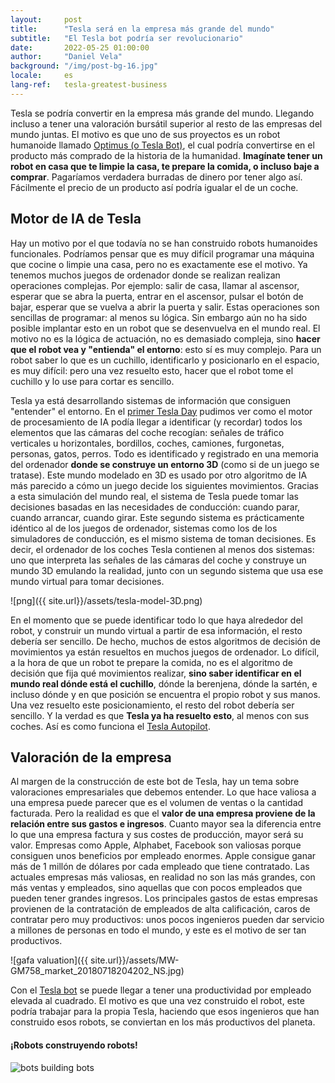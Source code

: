 ```yaml
---
layout:     post
title:      "Tesla será en la empresa más grande del mundo"
subtitle:   "El Tesla bot podría ser revolucionario"
date:       2022-05-25 01:00:00
author:     "Daniel Vela"
background: "/img/post-bg-16.jpg"
locale:     es
lang-ref:   tesla-greatest-business
---
```


Tesla se podría convertir en la empresa más grande del mundo. Llegando incluso a tener una valoración bursátil superior al resto de las empresas del mundo juntas. El motivo es que uno de sus proyectos es un robot humanoide llamado [Optimus (o Tesla Bot)](https://en.wikipedia.org/wiki/Tesla_Bot), el cual podría convertirse en el producto más comprado de la historia de la humanidad. **Imagínate tener un robot en casa que te limpie la casa, te prepare la comida, o incluso baje a comprar**. Pagaríamos verdadera burradas de dinero por tener algo así. Fácilmente el precio de un producto así podría igualar el de un coche.

## Motor de IA de Tesla

Hay un motivo por el que todavía no se han construido robots humanoides funcionales. Podríamos pensar que es muy difícil programar una máquina que cocine o limpie una casa, pero no es exactamente ese el motivo. Ya tenemos muchos juegos de ordenador donde se realizan realizan operaciones complejas. Por ejemplo: salir de casa, llamar al ascensor, esperar que se abra la puerta, entrar en el ascensor, pulsar el botón de bajar, esperar que se vuelva a abrir la puerta y salir. Estas operaciones son sencillas de programar: al menos su lógica. Sin embargo aún no ha sido posible implantar esto en un robot que se desenvuelva en el mundo real. El motivo no es la lógica de actuación, no es demasiado compleja, sino **hacer que el robot vea y "entienda" el entorno**: esto sí es muy complejo. Para un robot saber lo que es un cuchillo, identificarlo y posicionarlo en el espacio, es muy difícil: pero una vez resuelto esto, hacer que el robot tome el cuchillo y lo use para cortar es sencillo.

Tesla ya está desarrollando sistemas de información que consiguen "entender" el entorno. En el [primer Tesla Day](https://www.youtube.com/watch?v=j0z4FweCy4M) pudimos ver como el motor de procesamiento de IA podía llegar a identificar (y recordar) todos los elementos que las cámaras del coche recogían: señales de tráfico verticales u horizontales, bordillos, coches, camiones, furgonetas, personas, gatos, perros. Todo es identificado y registrado en una memoria del ordenador **donde se construye un entorno 3D** (como si de un juego se tratase). Este mundo modelado en 3D es usado por otro algoritmo de IA más parecido a cómo un juego decide los siguientes movimientos. Gracias a esta simulación del mundo real, el sistema de Tesla puede tomar las decisiones basadas en las necesidades de conducción: cuando parar, cuando arrancar, cuando girar. Este segundo sistema es prácticamente idéntico al de los juegos de ordenador, sistemas como los de los simuladores de conducción, es el mismo sistema de toman decisiones. Es decir, el ordenador de los coches Tesla contienen al menos dos sistemas: uno que interpreta las señales de las cámaras del coche y construye un mundo 3D emulando la realidad, junto con un segundo sistema que usa ese mundo virtual para tomar decisiones. 

![png]({{ site.url}}/assets/tesla-model-3D.png)

En el momento que se puede identificar todo lo que haya alrededor del robot, y construir un mundo virtual a partir de esa información, el resto debería ser sencillo. De hecho, muchos de estos algoritmos de decisión de movimientos ya están resueltos en muchos juegos de ordenador. Lo difícil, a la hora de que un robot te prepare la comida, no es el algoritmo de decisión que fija qué movimientos realizar, **sino saber identificar en el mundo real dónde está el cuchillo**, dónde la berenjena, dónde la sartén, e incluso dónde y en que posición se encuentra el propio robot y sus manos. Una vez resuelto este posicionamiento, el resto del robot debería ser sencillo. Y la verdad es que **Tesla ya ha resuelto esto**, al menos con sus coches. Así es como funciona el [Tesla Autopilot](https://en.wikipedia.org/wiki/Tesla_Autopilot).

## Valoración de la empresa

Al margen de la construcción de este bot de Tesla, hay un tema sobre valoraciones empresariales que debemos entender. Lo que hace valiosa a una empresa puede parecer que es el volumen de ventas o la cantidad facturada. Pero la realidad es que el **valor de una empresa proviene de la relación entre sus gastos e ingresos**. Cuanto mayor sea la diferencia entre lo que una empresa factura y sus costes de producción, mayor será su valor. Empresas como Apple, Alphabet, Facebook son valiosas porque consiguen unos beneficios por empleado enormes. Apple consigue ganar más de 1 millón de dólares por cada empleado que tiene contratado. Las actuales empresas más valiosas, en realidad no son las más grandes, con más ventas y empleados, sino aquellas que con pocos empleados que pueden tener grandes ingresos. Los principales gastos de estas empresas provienen de la contratación de empleados de alta calificación, caros de contratar pero muy productivos: unos pocos ingenieros pueden dar servicio a millones de personas en todo el mundo, y este es el motivo de ser tan productivos.

![gafa valuation]({{ site.url}}/assets/MW-GM758_market_20180718204202_NS.jpg)

Con el [Tesla bot](https://en.wikipedia.org/wiki/Tesla_Bot) se puede llegar a tener una productividad por empleado elevada al cuadrado. El motivo es que una vez construido el robot, este podría trabajar para la propia Tesla, haciendo que esos ingenieros que han construido esos robots, se conviertan en los más productivos del planeta.

#### ¡Robots construyendo robots!

![bots building bots](https://i.redd.it/pkawmn9dd9k21.jpg)



